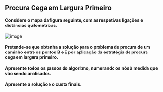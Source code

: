 <h2>Procura Cega em Largura Primeiro</h2>

<h4>Considere o mapa da figura seguinte, com as respetivas ligações e distâncias quilométricas.</h4>

![image](https://user-images.githubusercontent.com/48354097/108565099-0a982400-72fc-11eb-8d68-64e1de4c5141.png)

<h4>Pretende-se que obtenha a solução para o problema de procura de um caminho entre os pontos B e E por aplicação da estratégia de procura cega em largura primeiro.</h4>

<h4>Apresente todos os passos do algoritmo, numerando os nós à medida que vão sendo analisados.</h4>
<h4> Apresente a solução e o custo finais.</h4>